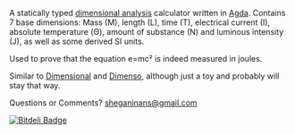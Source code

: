 A statically typed [dimensional analysis](https://en.wikipedia.org/wiki/Dimensional_analysis) calculator written in [Agda](http://wiki.portal.chalmers.se/agda/pmwiki.php). Contains 7 base dimensions: Mass (M), length (L), time (T), electrical current (I), absolute temperature (Θ), amount of substance (N) and luminous intensity (J), as well as some derived SI units.

Used to prove that the equation e=mc² is indeed measured in joules.

Similar to [Dimensional](http://hackage.haskell.org/package/dimensional) and [Dimenso](http://dimenso.sourceforge.net/), although just a toy and probably will stay that way.

Questions or Comments? sheganinans@gmail.com


[![Bitdeli Badge](https://d2weczhvl823v0.cloudfront.net/sheganinans/static-dimensions/trend.png)](https://bitdeli.com/free "Bitdeli Badge")

